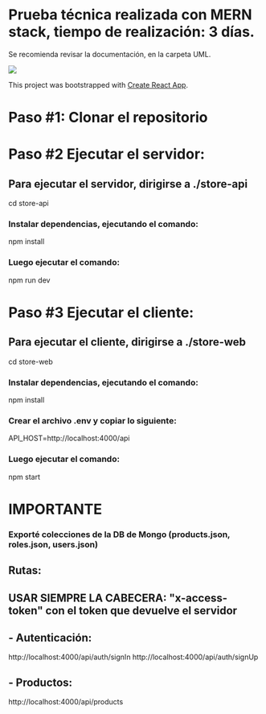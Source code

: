 # Prueba técnica realizada con MERN stack, tiempo de realización: 3 días.

Se recomienda revisar la documentación, en la carpeta UML.

![](https://github.com/Dtowerssj/shoes-store/blob/master/GIF.gif)

This project was bootstrapped with [Create React App](https://github.com/facebook/create-react-app).

# Paso #1: Clonar el repositorio

# Paso #2 Ejecutar el servidor: 
## Para ejecutar el servidor, dirigirse a ./store-api

cd store-api

### Instalar dependencias, ejecutando el comando:

npm install

### Luego ejecutar el comando:

npm run dev

# Paso #3 Ejecutar el cliente: 
## Para ejecutar el cliente, dirigirse a ./store-web

cd store-web

### Instalar dependencias, ejecutando el comando:

npm install

### Crear el archivo .env y copiar lo siguiente:

API_HOST=http://localhost:4000/api

### Luego ejecutar el comando:

npm start

# IMPORTANTE

### Exporté colecciones de la DB de Mongo (products.json, roles.json, users.json)

## Rutas: 

## USAR SIEMPRE LA CABECERA: "x-access-token" con el token que devuelve el servidor

## - Autenticación:

http://localhost:4000/api/auth/signIn
http://localhost:4000/api/auth/signUp

## - Productos:

http://localhost:4000/api/products
